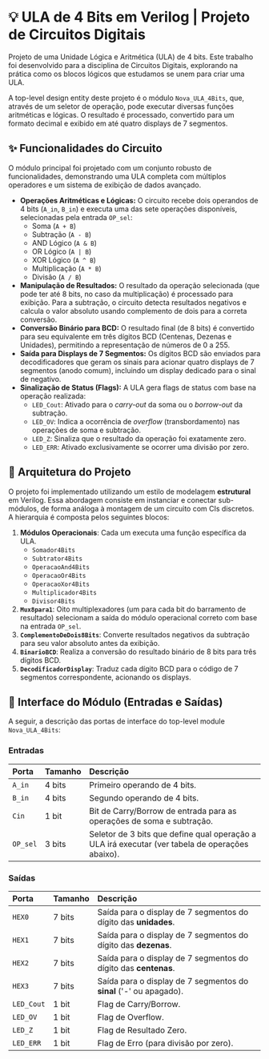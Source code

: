 
# 💡 ULA de 4 Bits em Verilog | Projeto de Circuitos Digitais

Projeto de uma Unidade Lógica e Aritmética (ULA) de 4 bits. Este trabalho foi desenvolvido para a disciplina de Circuitos Digitais, explorando na prática como os blocos lógicos que estudamos se unem para criar uma ULA.

A top-level design entity deste projeto é o módulo `Nova_ULA_4Bits`, que, através de um seletor de operação, pode executar diversas funções aritméticas e lógicas. O resultado é processado, convertido para um formato decimal e exibido em até quatro displays de 7 segmentos.

## ✨ Funcionalidades do Circuito

O módulo principal foi projetado com um conjunto robusto de funcionalidades, demonstrando uma ULA completa com múltiplos operadores e um sistema de exibição de dados avançado.

* **Operações Aritméticas e Lógicas:** O circuito recebe dois operandos de 4 bits (`A_in`, `B_in`) e executa uma das sete operações disponíveis, selecionadas pela entrada `OP_sel`:
    * Soma (`A + B`)
    * Subtração (`A - B`)
    * AND Lógico (`A & B`)
    * OR Lógico (`A | B`)
    * XOR Lógico (`A ^ B`)
    * Multiplicação (`A * B`)
    * Divisão (`A / B`)
* **Manipulação de Resultados:** O resultado da operação selecionada (que pode ter até 8 bits, no caso da multiplicação) é processado para exibição. Para a subtração, o circuito detecta resultados negativos e calcula o valor absoluto usando complemento de dois para a correta conversão.
* **Conversão Binário para BCD:** O resultado final (de 8 bits) é convertido para seu equivalente em três dígitos BCD (Centenas, Dezenas e Unidades), permitindo a representação de números de 0 a 255.
* **Saída para Displays de 7 Segmentos:** Os dígitos BCD são enviados para decodificadores que geram os sinais para acionar quatro displays de 7 segmentos (anodo comum), incluindo um display dedicado para o sinal de negativo.
* **Sinalização de Status (Flags):** A ULA gera flags de status com base na operação realizada:
    * `LED_Cout`: Ativado para o *carry-out* da soma ou o *borrow-out* da subtração.
    * `LED_OV`: Indica a ocorrência de *overflow* (transbordamento) nas operações de soma e subtração.
    * `LED_Z`: Sinaliza que o resultado da operação foi exatamente zero.
    * `LED_ERR`: Ativado exclusivamente se ocorrer uma divisão por zero.

## 📐 Arquitetura do Projeto

O projeto foi implementado utilizando um estilo de modelagem **estrutural** em Verilog. Essa abordagem consiste em instanciar e conectar sub-módulos, de forma análoga à montagem de um circuito com CIs discretos. A hierarquia é composta pelos seguintes blocos:

1.  **Módulos Operacionais**: Cada um executa uma função específica da ULA.
    * `Somador4Bits`
    * `Subtrator4Bits`
    * `OperacaoAnd4Bits`
    * `OperacaoOr4Bits`
    * `OperacaoXor4Bits`
    * `Multiplicador4Bits`
    * `Divisor4Bits`
2.  **`Mux8para1`**: Oito multiplexadores (um para cada bit do barramento de resultado) selecionam a saída do módulo operacional correto com base na entrada `OP_sel`.
3.  **`ComplementoDeDois8Bits`**: Converte resultados negativos da subtração para seu valor absoluto antes da exibição.
4.  **`BinarioBCD`**: Realiza a conversão do resultado binário de 8 bits para três dígitos BCD.
5.  **`DecodificadorDisplay`**: Traduz cada dígito BCD para o código de 7 segmentos correspondente, acionando os displays.

## 🔌 Interface do Módulo (Entradas e Saídas)

A seguir, a descrição das portas de interface do top-level module `Nova_ULA_4Bits`:

### Entradas

| Porta    | Tamanho | Descrição                                                                                               |
| :------- | :------ | :-------------------------------------------------------------------------------------------------------- |
| `A_in`   | 4 bits  | Primeiro operando de 4 bits.                                                                            |
| `B_in`   | 4 bits  | Segundo operando de 4 bits.                                                                             |
| `Cin`    | 1 bit   | Bit de Carry/Borrow de entrada para as operações de soma e subtração.                                   |
| `OP_sel` | 3 bits  | Seletor de 3 bits que define qual operação a ULA irá executar (ver tabela de operações abaixo).         |

### Saídas

| Porta      | Tamanho | Descrição                                                              |
| :--------- | :------ | :----------------------------------------------------------------------- |
| `HEX0`     | 7 bits  | Saída para o display de 7 segmentos do dígito das **unidades**.          |
| `HEX1`     | 7 bits  | Saída para o display de 7 segmentos do dígito das **dezenas**.           |
| `HEX2`     | 7 bits  | Saída para o display de 7 segmentos do dígito das **centenas**.          |
| `HEX3`     | 7 bits  | Saída para o display de 7 segmentos do **sinal** ('-' ou apagado).       |
| `LED_Cout` | 1 bit   | Flag de Carry/Borrow.                                                  |
| `LED_OV`   | 1 bit   | Flag de Overflow.                                                      |
| `LED_Z`    | 1 bit   | Flag de Resultado Zero.                                                |
| `LED_ERR`  | 1 bit   | Flag de Erro (para divisão por zero).                                  |
